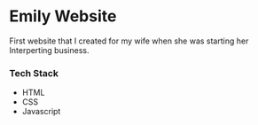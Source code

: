 # Emily Website

First website that I created for my wife when she was starting her Interperting business.

### Tech Stack
* HTML
* CSS
* Javascript

